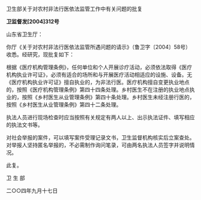 卫生部关于对农村非法行医依法监管工作中有关问题的批复

**卫监督发\[2004\]312号**

山东省卫生厅：

你厅《关于对农村非法行医依法监管所遇问题的请示》（鲁卫字〔2004〕58号）收悉。经研究，现批复如下：

根据《医疗机构管理条例》，任何单位和个人开展诊疗活动，必须依法取得《医疗机构执业许可证》，必须有适合的场所和与开展医疗活动相适应的设施、设备。无《医疗机构执业许可证》擅自执业的，为非法行医。医疗机构擅自变更执业地点的，按照《医疗机构管理条例》第四十四条处理。乡村医生不在注册的执业地点执业的，按照《乡村医生从业管理条例》第四十条处理。乡村医生未经注册行医的，按照《乡村医生从业管理条例》第四十二条处理。

执法人员进行现场检查时应当按照有关规定有两人以上、出示执法证件、填写相应的执法文书等。

对社会举报的案件，可以填写案件受理记录文书，卫生监督机构核实后立案查处。对举报人坚持匿名举报的，不必需制作询问笔录，可由两名执法人员签字并说明情况。

此复。

卫 生 部

二○○四年九月十七日
